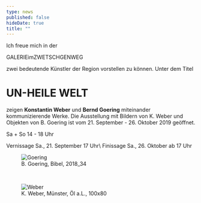 ```yaml
---
type: news
published: false
hideDate: true
title: ""
---
```

Ich freue mich in der 

GALERIEimZWETSCHGENWEG 

zwei bedeutende Künstler der Region vorstellen zu können.
Unter dem Titel

<h1 class="news-title">UN-HEILE WELT</h1>

zeigen **Konstantin Weber** und **Bernd Goering** miteinander kommunizierende Werke.
Die Ausstellung mit Bildern von K. Weber und Objekten von B. Goering ist vom 21. September - 26. Oktober 2019 geöffnet.

Sa + So   14 - 18 Uhr

Vernissage Sa., 21. September 17 Uhr\\
Finissage Sa., 26. Oktober ab 17 Uhr
<br>
<figure>
    <img src="{{ site.baseurl }}images/B. Goering, Bibel, 2018_34.JPG" alt="Goering" itemprop="image"/>
	<figcaption>B. Goering, Bibel, 2018_34</figcaption>
</figure><br>
<figure>
    <img src="{{ site.baseurl }}images/K. Weber, Muenster, Oel a.L.,100x80.JPG" alt="Weber" itemprop="image"/>
	<figcaption>K. Weber, Münster, Öl a.L., 100x80</figcaption>
</figure>

